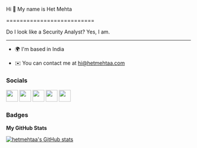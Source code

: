 Hi 👋 My name is Het Mehta

==========================

Do I look like a Security Analyst? Yes, I am. 

----------------

* 🌍  I'm based in India

* ✉️  You can contact me at [hi@hetmehtaa.com](mailto:hi@hetmehtaa.com)



### Socials

<p align="left"> <a href="https://www.github.com/hetmehtaa" target="_blank" rel="noreferrer"><img src="https://raw.githubusercontent.com/danielcranney/readme-generator/main/public/icons/socials/github-dark.svg" width="32" height="32" /></a> <a href="http://www.instagram.com/hetmehtaa" target="_blank" rel="noreferrer"><img src="https://raw.githubusercontent.com/danielcranney/readme-generator/main/public/icons/socials/instagram.svg" width="32" height="32" /></a> <a href="https://www.linkedin.com/in/hetmehtaa" target="_blank" rel="noreferrer"><img src="https://raw.githubusercontent.com/danielcranney/readme-generator/main/public/icons/socials/linkedin.svg" width="32" height="32" /></a> <a href="http://www.medium.com/hetmehtaa" target="_blank" rel="noreferrer"><img src="https://raw.githubusercontent.com/danielcranney/readme-generator/main/public/icons/socials/medium-dark.svg" width="32" height="32" /></a> <a href="https://www.twitter.com/hetmehtaa" target="_blank" rel="noreferrer"><img src="https://raw.githubusercontent.com/danielcranney/readme-generator/main/public/icons/socials/twitter.svg" width="32" height="32" /></a></p>

### Badges

<b>My GitHub Stats</b>

<a href="http://www.github.com/hetmehtaa"><img src="https://github-readme-stats.vercel.app/api?username=hetmehtaa&show_icons=true&hide=&count_private=true&title_color=444e59&text_color=ffffff&icon_color=0891b2&bg_color=1c1917&hide_border=true&show_icons=true" alt="hetmehtaa's GitHub stats" /></a>
<!--
**hetmehtaa/hetmehtaa** is a ✨ _special_ ✨ repository because its `README.md` (this file) appears on your GitHub profile.

Here are some ideas to get you started:

- 🔭 I’m currently working on ...
- 🌱 I’m currently learning ...
- 👯 I’m looking to collaborate on ...
- 🤔 I’m looking for help with ...
- 💬 Ask me about ...
- 📫 How to reach me: ...
- 😄 Pronouns: ...
- ⚡ Fun fact: ...
-->
